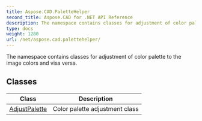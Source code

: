 ```yaml
---
title: Aspose.CAD.PaletteHelper
second_title: Aspose.CAD for .NET API Reference
description: The namespace contains classes for adjustment of color palette to the image colors and visa versa
type: docs
weight: 1280
url: /net/aspose.cad.palettehelper/
---
```

The namespace contains classes for adjustment of color palette to the image colors and visa versa.

## Classes

| Class | Description |
| --- | --- |
| [AdjustPalette](./adjustpalette/) | Color palette adjustment class |


